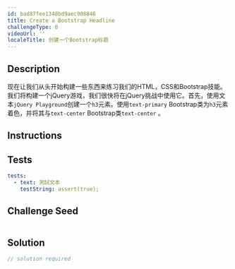 ```yaml
---
id: bad87fee1348bd9aec908846
title: Create a Bootstrap Headline
challengeType: 0
videoUrl: ''
localeTitle: 创建一个Bootstrap标题
---
```


## Description
<section id="description">现在让我们从头开始构建一些东西来练习我们的HTML，CSS和Bootstrap技能。我们将构建一个jQuery游戏，我们很快将在jQuery挑战中使用它。首先，使用文本<code>jQuery Playground</code>创建一个<code>h3</code>元素。使用<code>text-primary</code> Bootstrap类为<code>h3</code>元素着色，并将其与<code>text-center</code> Bootstrap类<code>text-center</code> 。 </section>

## Instructions
<section id="instructions">
</section>

## Tests
<section id='tests'>

```yml
tests:
  - text: 測試文本
    testString: assert(true);

```

</section>

## Challenge Seed
<section id='challengeSeed'>

<div id='html-seed'>

```html

```

</div>



</section>

## Solution
<section id='solution'>

```js
// solution required
```
</section>
